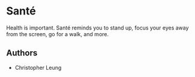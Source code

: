 # Santé
Health is important. Santé reminds you to stand up, focus your eyes away from the screen, go for a walk, and more.

## Authors
- Christopher Leung
